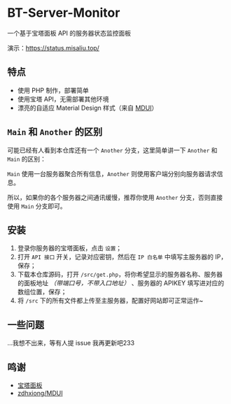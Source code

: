 # BT-Server-Monitor
一个基于宝塔面板 API 的服务器状态监控面板

演示：https://status.misaliu.top/

## 特点

- 使用 PHP 制作，部署简单
- 使用宝塔 API，无需部署其他环境
- 漂亮的自适应 Material Design 样式（来自 [MDUI](https://mdui.org)）

## `Main` 和 `Another` 的区别
可能已经有人看到本仓库还有一个 `Another` 分支，这里简单讲一下 `Another` 和 `Main` 的区别：

`Main` 使用一台服务器聚合所有信息，`Another` 则使用客户端分别向服务器请求信息。

所以，如果你的各个服务器之间通讯缓慢，推荐你使用 `Another` 分支，否则直接使用 `Main` 分支即可。

## 安装
1. 登录你服务器的宝塔面板，点击 `设置`；
2. 打开 `API 接口` 开关，记录对应密钥，然后在 `IP 白名单` 中填写主服务器的 IP，保存；
3. 下载本仓库源码，打开 `/src/get.php`，将你希望显示的服务器名称、服务器的面板地址 *（带端口号，不带入口地址）* 、服务器的 APIKEY 填写进对应的数组位置，保存；
4. 将 `/src` 下的所有文件都上传至主服务器，配置好网站即可正常运作~

## 一些问题
...我想不出来，等有人提 issue 我再更新吧233

## 鸣谢
- [宝塔面板](https://bt.cn)
- [zdhxiong/MDUI](https://github.com/zdhxiong/mdui)
